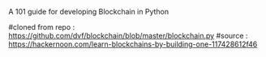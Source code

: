 A 101 guide for developing Blockchain in Python

#cloned from repo : https://github.com/dvf/blockchain/blob/master/blockchain.py
#source : https://hackernoon.com/learn-blockchains-by-building-one-117428612f46
